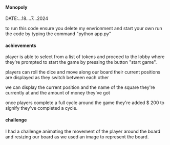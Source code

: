 #### Monopoly ####

DATE:\...18..\..7..\.2024


to run this code ensure you delete my envrionment and start your own
run the code by typing the command  "python app.py"


#### achievements ###

player is able to select from a list of tokens and proceed to the lobby where they're prompted to start the game by pressing the button "start game".

players can roll the dice and move along our board
their current positions are displayed as they switch between each other

we can display the current position and the name of the square they're currently at and the amount of money they've got

once players complete a full cycle around the game they're added  $ 200 to signify they've completed a cycle.


#### challenge ###

I had a challenge animating the movement of the player around the board and resizing our board as we used an image to represent the board.




